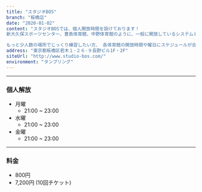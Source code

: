 ```yaml
---
title: "スタジオBOS"
branch: "板橋店"
date: "2020-01-02"
content: "スタジオBOSでは、個人開放時間を設けております！
新大久保スポーツセンター、豊島体育館、中野体育館のように、一般に開放しているシステムと同じです。

もっと少人数の場所でじっくり練習したい方、 各体育館の開放時間や曜日にスケジュールが合わない方、 タンブリングバーンで練習してみたい方など是非ご利用下さい。"
address: "東京都板橋区若木１-２６-９長野ビル1F・2F"
siteUrl: "http://www.studio-bos.com/"
environment: "タンブリング"
---
```


---
### 個人解放
- 月曜 
    - 21:00 ~ 23:00
- 水曜 
    - 21:00 ~ 23:00
- 金曜 
    - 21:00 ~ 23:00

---
### 料金
- 800円
- 7,200円 (10回チケット)